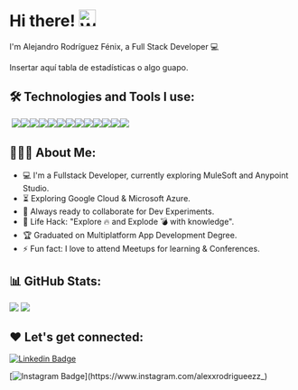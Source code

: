 # Hi there! <img src="https://user-images.githubusercontent.com/42378118/110234147-e3259600-7f4e-11eb-95be-0c4047144dea.gif" alt="Wave!" width="30" height="30">

I'm Alejandro Rodríguez Fénix, a Full Stack Developer 💻

<!-- ![coding](https://camo.githubusercontent.com/5352b6b2b973a416adb9f788796e6e861e6ff286d2d83780df8ef7d90d4ca349/68747470733a2f2f6d656469612e67697068792e636f6d2f6d656469612f53576f536b4e36447854737a71494b6071762f67697068792e676966) --> Insertar aquí tabla de estadísticas o algo guapo.

## 🛠️ Technologies and Tools I use:

<img src="" height="">
<img src="https://ziadoua.github.io/m3-Markdown-Badges/badges/AndroidStudio/androidstudio1.svg"><img src="https://ziadoua.github.io/m3-Markdown-Badges/badges/Apache/apache1.svg"><img src="https://ziadoua.github.io/m3-Markdown-Badges/badges/Blender/blender1.svg"><img src="https://ziadoua.github.io/m3-Markdown-Badges/badges/Bootstrap/bootstrap1.svg"><img src="https://ziadoua.github.io/m3-Markdown-Badges/badges/ChessDOTcom/chessdotcom1.svg"><img src="https://ziadoua.github.io/m3-Markdown-Badges/badges/CouchDB/couchdb1.svg"><img src="https://ziadoua.github.io/m3-Markdown-Badges/badges/CSS/css1.svg"><img src="https://ziadoua.github.io/m3-Markdown-Badges/badges/Dart/dart1.svg"><img src="https://ziadoua.github.io/m3-Markdown-Badges/badges/Docker/docker1.svg"><img src="https://ziadoua.github.io/m3-Markdown-Badges/badges/Firebase/firebase1.svg"><img src="https://ziadoua.github.io/m3-Markdown-Badges/badges/Flutter/flutter1.svg"><img src="https://ziadoua.github.io/m3-Markdown-Badges/badges/Git/git1.svg"><img src="https://ziadoua.github.io/m3-Markdown-Badges/badges/Github/github1.svg"><img src=""><img src="">



<!-- <img src="https://raw.githubusercontent.com/devicons/devicon/master/icons/html5/html5-original-wordmark.svg" width="60" height="60"> <img src="https://raw.githubusercontent.com/devicons/devicon/master/icons/css3/css3-original-wordmark.svg" width="60" height="60">  <img src="https://raw.githubusercontent.com/devicons/devicon/master/icons/javascript/javascript-original.svg" width="60" height="60"> <img src="https://raw.githubusercontent.com/devicons/devicon/master/icons/nodejs/nodejs-original-wordmark.svg" width="60" height="60">  <img src="https://raw.githubusercontent.com/devicons/devicon/master/icons/mongodb/mongodb-original-wordmark.svg" width="60" height="60"> 
<img src="https://raw.githubusercontent.com/devicons/devicon/master/icons/postman/postman-original-wordmark.svg" width="60" height="60"> <img src="https://raw.githubusercontent.com/devicons/devicon/master/icons/git/git-original-wordmark.svg" width="60" height="60"> <img src="https://raw.githubusercontent.com/devicons/devicon/master/icons/googlecloud/googlecloud-original-wordmark.svg" width="60" height="60"> <img src="https://raw.githubusercontent.com/devicons/devicon/master/icons/mysql/mysql-original-wordmark.svg" width="60" height="60"> <img src="https://raw.githubusercontent.com/devicons/devicon/master/icons/flutter/flutter-original.svg" width="60" height="60">  <img src="https://raw.githubusercontent.com/devicons/devicon/master/icons/laravel/laravel-plain-wordmark.svg" width="60" height="60">   -->


## 👨🏻‍💻 About Me:
- 💻 I'm a Fullstack Developer, currently exploring MuleSoft and Anypoint Studio.
- ⏳ Exploring Google Cloud & Microsoft Azure.
- 🚀 Always ready to collaborate for Dev Experiments.
- 🎯 Life Hack: "Explore 🔥 and Explode 💣 with knowledge".
- 🏆 Graduated on Multiplatform App Development Degree.
- ⚡ Fun fact: I love to attend Meetups for learning & Conferences.

## 📊 GitHub Stats:
![](https://github-readme-stats.vercel.app/api?username=alexanderPat0&theme=dark&hide_border=false&include_all_commits=false&count_private=false) ![](https://github-readme-stats.vercel.app/api/top-langs/?username=alexanderPat0&theme=dark&hide_border=false&include_all_commits=false&count_private=false&layout=compact)


## ❤️ Let's get connected:
[![Linkedin Badge](https://img.shields.io/badge/-LinkedIn-blue?style=flat-square&logo=Linkedin&logoColor=white&link=https://www.linkedin.com/in/alejandro-rodriguez-fenix-09861a297/)]([https://www.linkedin.com/in/alejandro-rodríguez-fénix/](https://www.linkedin.com/in/alejandro-rodriguez-fenix-09861a297/))
<!-- [![Twitter Badge](https://img.shields.io/badge/-Twitter-1DA1F2?style=flat-square&logo=Twitter&logoColor=white&link=https://twitter.com/alejandrofenix)](https://twitter.com/alejandrofenix) -->
<!-- [![Facebook Badge](https://img.shields.io/badge/-Facebook-4267B2?style=flat-square&logo=Facebook&logoColor=white&link=https://www.facebook.com/alejandro.rodriguezfenix)](https://www.facebook.com/alejandro.rodriguezfenix) --> 
[![Instagram Badge](https://img.shields.io/badge/-@alexxrodrigueezz_-E4405F?style=flat-square&logo=Instagram&logoColor=white&link=https://www.instagram.com/alexxrodrigueezz_)](https://www.instagram.com/alexxrodrigueezz_)
